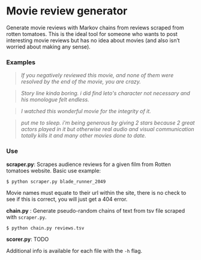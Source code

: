 # Movie review generator

Generate movie reviews with Markov chains from reviews scraped from rotten tomatoes. This is the ideal tool for someone who wants to post interesting movie reviews but has no idea about movies (and also isn’t worried about making any sense).

### Examples

> *If you negatively reviewed this movie, and none of them were resolved by the end of the movie, you are crazy.*

> *Story line kinda boring. i did find leto's character not necessary and his monologue felt endless.*

> *I watched this wonderful movie for the integrity of it.*

> *put me to sleep. i'm being generous by giving 2 stars because 2 great actors played in it but otherwise real audio and visual communication totally kills it and many other movies done to date.*

### Use

**scraper.py**: Scrapes audience reviews for a given film from Rotten tomatoes website. Basic use example:

	$ python scraper.py blade_runner_2049

Movie names must equate to their url within the site, there is no check to see if this is correct, you will just get a 404 error.

**chain.py** : Generate pseudo-random chains of text from tsv file scraped with `scraper.py`.

	$ python chain.py reviews.tsv

**scorer.py**: TODO

Additional info is available for each file with the `-h` flag.

